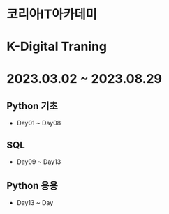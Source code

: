 # 코리아IT아카데미
# K-Digital Traning
# 2023.03.02 ~ 2023.08.29

## Python 기초
* Day01 ~ Day08

## SQL
* Day09 ~ Day13

## Python 응용
* Day13 ~ Day